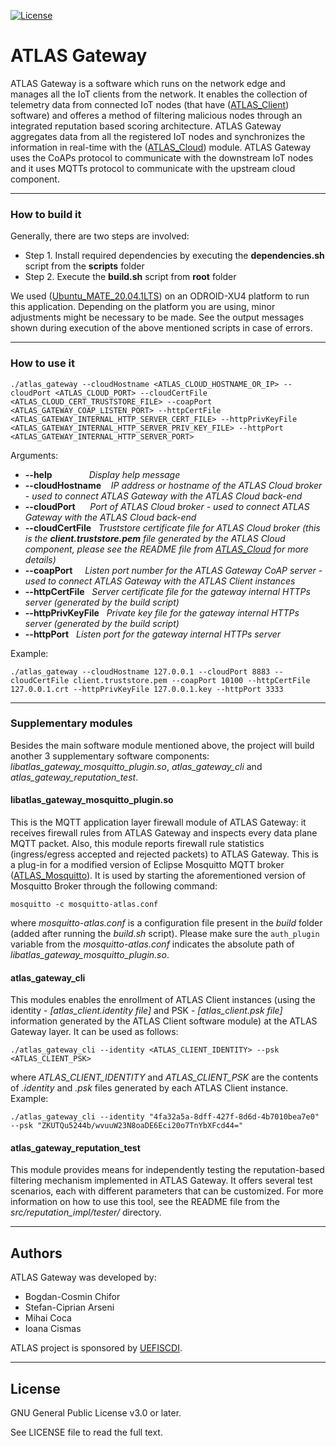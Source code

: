 [![License](https://img.shields.io/badge/license-GPL%20v3.0%20or%20later-brightgreen.svg)](https://github.com/atlas-iot/resfit/blob/master/atlas_gateway/LICENSE)

# ATLAS Gateway
ATLAS Gateway is a software which runs on the network edge and manages all the IoT clients from the network. It enables the collection of telemetry data from connected IoT nodes (that have ([ATLAS_Client]) software) and offeres a method of filtering malicious nodes through an integrated reputation based scoring architecture. ATLAS Gateway aggregates data from all the registered IoT nodes and synchronizes the information in real-time with the ([ATLAS_Cloud]) module. ATLAS Gateway uses the CoAPs protocol to communicate with the downstream IoT nodes and it uses MQTTs protocol to communicate with the upstream cloud component.

----

### How to build it
Generally, there are two steps are involved:
* Step 1. Install required dependencies by executing the __dependencies.sh__ script from the __scripts__ folder
* Step 2. Execute the __build.sh__ script from __root__ folder

We used ([Ubuntu_MATE_20.04.1LTS]) on an ODROID-XU4 platform to run this application.
Depending on the platform you are using, minor adjustments might be necessary to be made. See the output messages shown during execution of the above mentioned scripts in case of errors.

----

### How to use it
```
./atlas_gateway --cloudHostname <ATLAS_CLOUD_HOSTNAME_OR_IP> --cloudPort <ATLAS_CLOUD_PORT> --cloudCertFile <ATLAS_CLOUD_CERT_TRUSTSTORE_FILE> --coapPort <ATLAS_GATEWAY_COAP_LISTEN_PORT> --httpCertFile <ATLAS_GATEWAY_INTERNAL_HTTP_SERVER_CERT_FILE> --httpPrivKeyFile <ATLAS_GATEWAY_INTERNAL_HTTP_SERVER_PRIV_KEY_FILE> --httpPort <ATLAS_GATEWAY_INTERNAL_HTTP_SERVER_PORT>
```

Arguments:
* __--help__ &nbsp;&nbsp;&nbsp;&nbsp;&nbsp;&nbsp;&nbsp;&nbsp;&nbsp;&nbsp;&nbsp;&nbsp;&nbsp; _Display help message_
* __--cloudHostname__ &nbsp;&nbsp; _IP address or hostname of the ATLAS Cloud broker - used to connect ATLAS Gateway with the ATLAS Cloud back-end_
* __--cloudPort__ &nbsp;&nbsp;&nbsp;&nbsp; _Port of ATLAS Cloud broker - used to connect ATLAS Gateway with the ATLAS Cloud back-end_
* __--cloudCertFile__ &nbsp; _Truststore certificate file for ATLAS Cloud broker (this is the **client.truststore.pem** file generated by the ATLAS Cloud component, please see the README file from [ATLAS_Cloud] for more details)_
* __--coapPort__ &nbsp;&nbsp;&nbsp; _Listen port number for the ATLAS Gateway CoAP server - used to connect ATLAS Gateway with the ATLAS Client instances_
* __--httpCertFile__ &nbsp; _Server certificate file for the gateway internal HTTPs server (generated by the build script)_
* __--httpPrivKeyFile__ &nbsp; _Private key file for the gateway internal HTTPs server (generated by the build script)_
* __--httpPort__ &nbsp; _Listen port for the gateway internal HTTPs server_

Example: 
```
./atlas_gateway --cloudHostname 127.0.0.1 --cloudPort 8883 --cloudCertFile client.truststore.pem --coapPort 10100 --httpCertFile 127.0.0.1.crt --httpPrivKeyFile 127.0.0.1.key --httpPort 3333
```

----

### Supplementary modules
Besides the main software module mentioned above, the project will build another 3 supplementary software components: _libatlas_gateway_mosquitto_plugin.so_, _atlas_gateway_cli_ and _atlas_gateway_reputation_test_.

#### libatlas_gateway_mosquitto_plugin.so
This is the MQTT application layer firewall module of ATLAS Gateway: it receives firewall rules from ATLAS Gateway and inspects every data plane MQTT packet. Also, this module reports firewall rule statistics (ingress/egress accepted and rejected packets) to ATLAS Gateway. This is a plug-in for a modified version of Eclipse Mosquitto MQTT broker ([ATLAS_Mosquitto]).
It is used by starting the aforementioned version of Mosquitto Broker through the following command:
````
mosquitto -c mosquitto-atlas.conf
````
where _mosquitto-atlas.conf_ is a configuration file present in the _build_ folder (added after running the _build.sh_ script). Please make sure the `auth_plugin` variable from the _mosquitto-atlas.conf_ indicates the absolute path of *libatlas_gateway_mosquitto_plugin.so*.

#### atlas_gateway_cli
This modules enables the enrollment of ATLAS Client instances (using the identity - *[atlas_client.identity file]* and PSK - *[atlas_client.psk file]* information generated by the ATLAS Client software module) at the ATLAS Gateway layer.
It can be used as follows:
````
./atlas_gateway_cli --identity <ATLAS_CLIENT_IDENTITY> --psk <ATLAS_CLIENT_PSK>
````
where _ATLAS_CLIENT_IDENTITY_ and _ATLAS_CLIENT_PSK_ are the contents of _.identity_ and _.psk_ files generated by each ATLAS Client instance.
Example:
````
./atlas_gateway_cli --identity "4fa32a5a-8dff-427f-8d6d-4b7010bea7e0" --psk "ZKUTQu5244b/wvuuW23N8oaDE6Eci20o7TnYbXFcd44="
````

#### atlas_gateway_reputation_test
This module provides means for independently testing the reputation-based filtering mechanism implemented in ATLAS Gateway. It offers several test scenarios, each with different parameters that can be customized. For more information on how to use this tool, see the README file from the *src/reputation_impl/tester/* directory.

----

## Authors
ATLAS Gateway was developed by:
* Bogdan-Cosmin Chifor
* Stefan-Ciprian Arseni
* Mihai Coca
* Ioana Cismas

ATLAS project is sponsored by [UEFISCDI].

----

## License
GNU General Public License v3.0 or later.

See LICENSE file to read the full text.

[ATLAS_Client]: https://github.com/atlas-iot/resfit/tree/master/atlas_client
[ATLAS_Cloud]: https://github.com/atlas-iot/resfit/tree/master/atlas_cloud
[ATLAS_Mosquitto]: https://github.com/atlas-iot/mosquitto/tree/atlas_plugin
[UEFISCDI]: https://uefiscdi.gov.ro/
[Ubuntu_MATE_20.04.1LTS]: https://wiki.odroid.com/odroid-xu4/os_images/linux/ubuntu_5.4/mate/20200818
